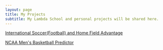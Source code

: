 ```yaml
---
layout: page
title: My Projects
subtitle: My Lambda School and personal projects will be shared here.
---
```


[International Soccer(Football) and Home Field Advantage](https://github.com/Tristan-Brown1096/DS18_Unit_1_Build_Week_Project/blob/master/unit_1_build_week_project.ipynb)
  
[NCAA Men's Basketball Predictor](https://ncaambb-predictor.herokuapp.com/)
